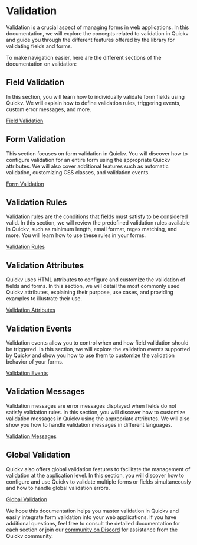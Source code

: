 # Validation

Validation is a crucial aspect of managing forms in web applications. In this documentation, we will explore the concepts related to validation in Quickv and guide you through the different features offered by the library for validating fields and forms.

To make navigation easier, here are the different sections of the documentation on validation:

## Field Validation

In this section, you will learn how to individually validate form fields using Quickv. We will explain how to define validation rules, triggering events, custom error messages, and more.

[Field Validation](/docs/validation/qv-input)

## Form Validation

This section focuses on form validation in Quickv. You will discover how to configure validation for an entire form using the appropriate Quickv attributes. We will also cover additional features such as automatic validation, customizing CSS classes, and validation events.

[Form Validation](/docs/validation/qv-form)

## Validation Rules

Validation rules are the conditions that fields must satisfy to be considered valid. In this section, we will review the predefined validation rules available in Quickv, such as minimum length, email format, regex matching, and more. You will learn how to use these rules in your forms.

[Validation Rules](/docs/validation/rules/)

## Validation Attributes

Quickv uses HTML attributes to configure and customize the validation of fields and forms. In this section, we will detail the most commonly used Quickv attributes, explaining their purpose, use cases, and providing examples to illustrate their use.

[Validation Attributes](/docs/validation/attributes/)

## Validation Events

Validation events allow you to control when and how field validation should be triggered. In this section, we will explore the validation events supported by Quickv and show you how to use them to customize the validation behavior of your forms.

[Validation Events](/docs/validation/events/)

## Validation Messages

Validation messages are error messages displayed when fields do not satisfy validation rules. In this section, you will discover how to customize validation messages in Quickv using the appropriate attributes. We will also show you how to handle validation messages in different languages.

[Validation Messages](/docs/validation/messages/)

## Global Validation

Quickv also offers global validation features to facilitate the management of validation at the application level. In this section, you will discover how to configure and use Quickv to validate multiple forms or fields simultaneously and how to handle global validation errors.

[Global Validation](/docs/validation/qv-quickv)

We hope this documentation helps you master validation in Quickv and easily integrate form validation into your web applications. If you have additional questions, feel free to consult the detailed documentation for each section or join our [community on Discord](https://discord.gg/wPPAfq5n) for assistance from the Quickv community.
